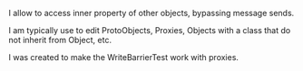 I allow to access inner property of other objects, bypassing message sends.I am typically use to edit ProtoObjects, Proxies, Objects with a class that do not inherit from Object, etc.I was created to make the WriteBarrierTest work with proxies.